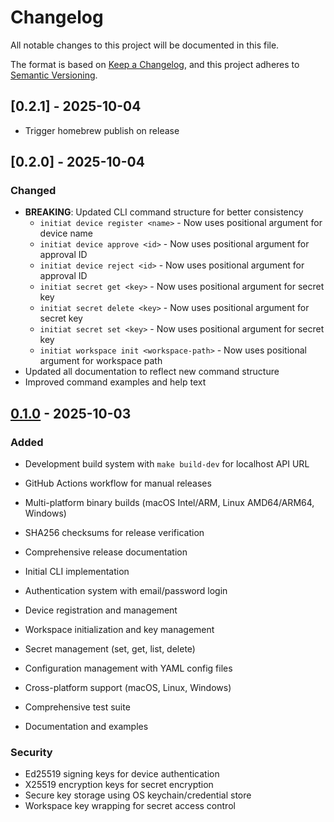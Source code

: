 # Changelog

All notable changes to this project will be documented in this file.

The format is based on [Keep a Changelog](https://keepachangelog.com/en/1.0.0/),
and this project adheres to [Semantic Versioning](https://semver.org/spec/v2.0.0.html).

## [0.2.1] - 2025-10-04
- Trigger homebrew publish on release

## [0.2.0] - 2025-10-04

### Changed
- **BREAKING**: Updated CLI command structure for better consistency
  - `initiat device register <name>` - Now uses positional argument for device name
  - `initiat device approve <id>` - Now uses positional argument for approval ID
  - `initiat device reject <id>` - Now uses positional argument for approval ID
  - `initiat secret get <key>` - Now uses positional argument for secret key
  - `initiat secret delete <key>` - Now uses positional argument for secret key
  - `initiat secret set <key>` - Now uses positional argument for secret key
  - `initiat workspace init <workspace-path>` - Now uses positional argument for workspace path
- Updated all documentation to reflect new command structure
- Improved command examples and help text

## [0.1.0] - 2025-10-03

### Added
- Development build system with `make build-dev` for localhost API URL
- GitHub Actions workflow for manual releases
- Multi-platform binary builds (macOS Intel/ARM, Linux AMD64/ARM64, Windows)
- SHA256 checksums for release verification
- Comprehensive release documentation

- Initial CLI implementation
- Authentication system with email/password login
- Device registration and management
- Workspace initialization and key management
- Secret management (set, get, list, delete)
- Configuration management with YAML config files
- Cross-platform support (macOS, Linux, Windows)
- Comprehensive test suite
- Documentation and examples

### Security
- Ed25519 signing keys for device authentication
- X25519 encryption keys for secret encryption
- Secure key storage using OS keychain/credential store
- Workspace key wrapping for secret access control

[Unreleased]: https://github.com/InitiatDev/initiat-cli/compare/v0.1.0...HEAD
[0.1.0]: https://github.com/InitiatDev/initiat-cli/releases/tag/v0.1.0
